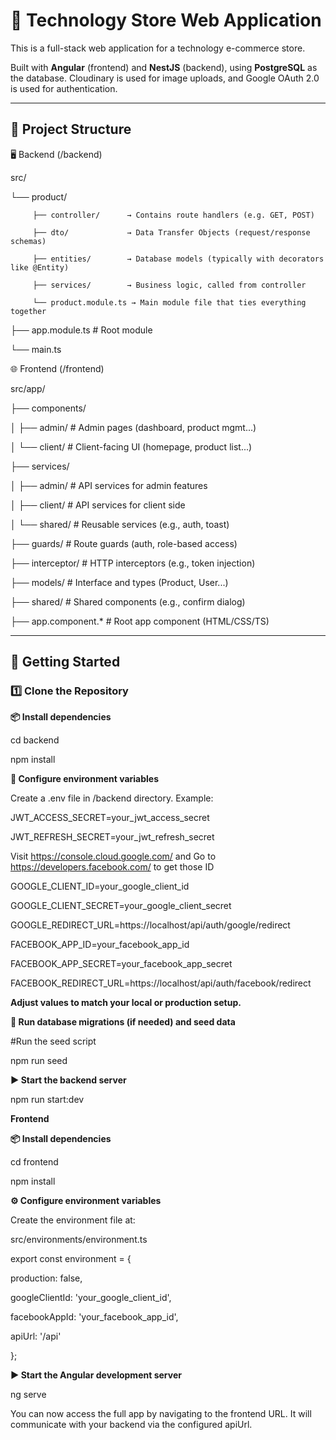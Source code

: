 # 🛒 Technology Store Web Application

This is a full-stack web application for a technology e-commerce store.  

Built with **Angular** (frontend) and **NestJS** (backend), using **PostgreSQL** as the database. Cloudinary is used for image uploads, and Google OAuth 2.0 is used for authentication.

---

## 📁 Project Structure

🖥️ Backend (/backend)

src/
  
  └── product/
  
         ├── controller/      → Contains route handlers (e.g. GET, POST)

         ├── dto/             → Data Transfer Objects (request/response schemas)
  
         ├── entities/        → Database models (typically with decorators like @Entity)
  
         ├── services/        → Business logic, called from controller
  
         └── product.module.ts → Main module file that ties everything together
  
  ├── app.module.ts     # Root module
  
  └── main.ts      

  
🌐 Frontend (/frontend)

src/app/

├── components/

│      ├── admin/        # Admin pages (dashboard, product mgmt...)

│      └── client/       # Client-facing UI (homepage, product list...)

├──    services/

│      ├── admin/        # API services for admin features

│      ├── client/       # API services for client side

│      └── shared/       # Reusable services (e.g., auth, toast)

├──    guards/           # Route guards (auth, role-based access)

├──    interceptor/      # HTTP interceptors (e.g., token injection)

├──    models/           # Interface and types (Product, User...)

├──    shared/           # Shared components (e.g., confirm dialog)

├──    app.component.*   # Root app component (HTML/CSS/TS)

---

## 🚀 Getting Started

### 1️⃣ Clone the Repository

**📦 Install dependencies**

cd backend

npm install

**🔐 Configure environment variables**

Create a .env file in /backend directory. Example:

JWT_ACCESS_SECRET=your_jwt_access_secret

JWT_REFRESH_SECRET=your_jwt_refresh_secret

Visit https://console.cloud.google.com/ and Go to https://developers.facebook.com/ to get those ID

GOOGLE_CLIENT_ID=your_google_client_id

GOOGLE_CLIENT_SECRET=your_google_client_secret

GOOGLE_REDIRECT_URL=https://localhost/api/auth/google/redirect

FACEBOOK_APP_ID=your_facebook_app_id

FACEBOOK_APP_SECRET=your_facebook_app_secret

FACEBOOK_REDIRECT_URL=https://localhost/api/auth/facebook/redirect

**Adjust values to match your local or production setup.**

**🧪 Run database migrations (if needed) and seed data**

#Run the seed script

npm run seed

**▶️ Start the backend server**

npm run start:dev

**Frontend**

**📦 Install dependencies**

cd frontend

npm install

**⚙️ Configure environment variables**

Create the environment file at:

src/environments/environment.ts

export const environment = {

  production: false,
  
  googleClientId: 'your_google_client_id',
  
  facebookAppId: 'your_facebook_app_id',
  
  apiUrl: '/api'
  
};

**▶️ Start the Angular development server**

ng serve

You can now access the full app by navigating to the frontend URL. It will communicate with your backend via the configured apiUrl.
